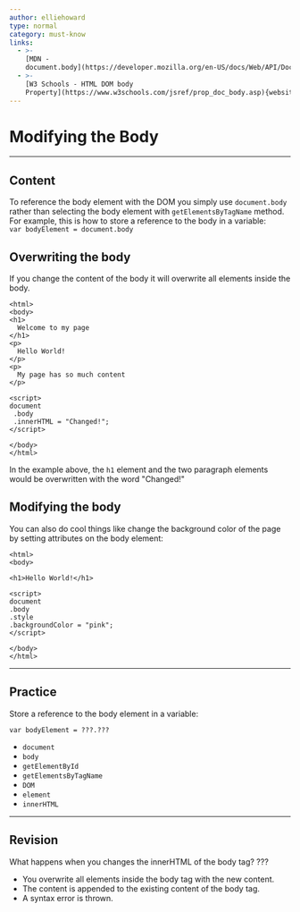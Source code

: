 ```yaml
---
author: elliehoward
type: normal
category: must-know
links:
  - >-
    [MDN -
    document.body](https://developer.mozilla.org/en-US/docs/Web/API/Document/body){website}
  - >-
    [W3 Schools - HTML DOM body
    Property](https://www.w3schools.com/jsref/prop_doc_body.asp){website}
---
```


# Modifying the Body


---

## Content

To reference the body element with the DOM you simply use `document.body` rather than selecting the body element with `getElementsByTagName` method. For example, this is how to store a reference to the body in a variable:  
`var bodyElement = document.body`  

## Overwriting the body

If you change the content of the body it will overwrite all elements inside the body.

```plain-text
<html>
<body>
<h1>
  Welcome to my page
</h1>
<p>
  Hello World!
</p>
<p>
  My page has so much content
</p>

<script>
document
 .body
 .innerHTML = "Changed!";
</script>

</body>
</html>
```

In the example above, the `h1` element and the two paragraph elements would be overwritten with the word "Changed!"

## Modifying the body

You can also do cool things like change the background color of the page by setting attributes on the body element:

```plain-text
<html>
<body>

<h1>Hello World!</h1>

<script>
document
.body
.style
.backgroundColor = "pink";
</script>

</body>
</html>
```


---

## Practice

Store a reference to the body element in a variable:

`var bodyElement = ???.???`

- `document`
- `body`
- `getElementById`
- `getElementsByTagName`
- `DOM`
- `element`
- `innerHTML`


---

## Revision

What happens when you changes the innerHTML of the body tag?
???

- You overwrite all elements inside the body tag with the new content.
- The content is appended to the existing content of the body tag.
- A syntax error is thrown.
 
